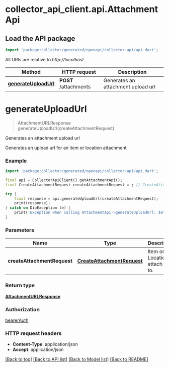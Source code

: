 # collector_api_client.api.AttachmentApi

## Load the API package
```dart
import 'package:collector/generated/openapi/collector-api/api.dart';
```

All URIs are relative to *http://localhost*

Method | HTTP request | Description
------------- | ------------- | -------------
[**generateUploadUrl**](AttachmentApi.md#generateuploadurl) | **POST** /attachments | Generates an attachment upload url


# **generateUploadUrl**
> AttachmentURLResponse generateUploadUrl(createAttachmentRequest)

Generates an attachment upload url

Generates an upload url for an item or location attachment

### Example
```dart
import 'package:collector/generated/openapi/collector-api/api.dart';

final api = CollectorApiClient().getAttachmentApi();
final CreateAttachmentRequest createAttachmentRequest = ; // CreateAttachmentRequest | Item or Location to attach a file to.

try {
    final response = api.generateUploadUrl(createAttachmentRequest);
    print(response);
} catch on DioException (e) {
    print('Exception when calling AttachmentApi->generateUploadUrl: $e\n');
}
```

### Parameters

Name | Type | Description  | Notes
------------- | ------------- | ------------- | -------------
 **createAttachmentRequest** | [**CreateAttachmentRequest**](CreateAttachmentRequest.md)| Item or Location to attach a file to. | [optional] 

### Return type

[**AttachmentURLResponse**](AttachmentURLResponse.md)

### Authorization

[bearerAuth](../README.md#bearerAuth)

### HTTP request headers

 - **Content-Type**: application/json
 - **Accept**: application/json

[[Back to top]](#) [[Back to API list]](../README.md#documentation-for-api-endpoints) [[Back to Model list]](../README.md#documentation-for-models) [[Back to README]](../README.md)

